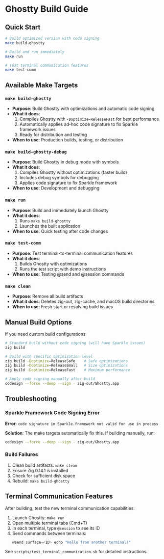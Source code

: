 # Ghostty Build Guide

## Quick Start

```bash
# Build optimized version with code signing
make build-ghostty

# Build and run immediately
make run

# Test terminal communication features
make test-comm
```

## Available Make Targets

### `make build-ghostty`
- **Purpose**: Build Ghostty with optimizations and automatic code signing
- **What it does**:
  1. Compiles Ghostty with `-Doptimize=ReleaseFast` for best performance
  2. Automatically applies ad-hoc code signature to fix Sparkle framework issues
  3. Ready for distribution and testing
- **When to use**: Production builds, testing, or distribution

### `make build-ghostty-debug`
- **Purpose**: Build Ghostty in debug mode with symbols
- **What it does**:
  1. Compiles Ghostty without optimizations (faster build)
  2. Includes debug symbols for debugging
  3. Applies code signature to fix Sparkle framework
- **When to use**: Development and debugging

### `make run`
- **Purpose**: Build and immediately launch Ghostty
- **What it does**:
  1. Runs `make build-ghostty`
  2. Launches the built application
- **When to use**: Quick testing after code changes

### `make test-comm`
- **Purpose**: Test terminal-to-terminal communication features
- **What it does**:
  1. Builds Ghostty with optimizations
  2. Runs the test script with demo instructions
- **When to use**: Testing @send and @session commands

### `make clean`
- **Purpose**: Remove all build artifacts
- **What it does**: Deletes zig-out, zig-cache, and macOS build directories
- **When to use**: Fresh start or resolving build issues

## Manual Build Options

If you need custom build configurations:

```bash
# Standard build without code signing (will have Sparkle issues)
zig build

# Build with specific optimization level
zig build -Doptimize=ReleaseSafe    # Safe optimizations
zig build -Doptimize=ReleaseSmall   # Size optimizations
zig build -Doptimize=ReleaseFast    # Maximum performance

# Apply code signing manually after build
codesign --force --deep --sign - zig-out/Ghostty.app
```

## Troubleshooting

### Sparkle Framework Code Signing Error
**Error**: `code signature in Sparkle.framework not valid for use in process`

**Solution**: The make targets automatically fix this. If building manually, run:
```bash
codesign --force --deep --sign - zig-out/Ghostty.app
```

### Build Failures
1. Clean build artifacts: `make clean`
2. Ensure Zig 0.14.1 is installed
3. Check for sufficient disk space
4. Rebuild: `make build-ghostty`

## Terminal Communication Features

After building, test the new terminal communication capabilities:

1. Launch Ghostty: `make run`
2. Open multiple terminal tabs (Cmd+T)
3. In each terminal, type `@session` to see its ID
4. Send commands between terminals:
   ```bash
   @send surface-<ID> echo "Hello from another terminal!"
   ```

See `scripts/test_terminal_communication.sh` for detailed instructions.